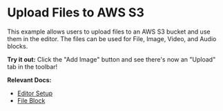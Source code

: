 # Upload Files to AWS S3

This example allows users to upload files to an AWS S3 bucket and use them in the editor. The files can be used for File, Image, Video, and Audio blocks.

**Try it out:** Click the "Add Image" button and see there's now an "Upload" tab in the toolbar!

**Relevant Docs:**

- [Editor Setup](/docs/editor-basics/setup)
- [File Block](/docs/editor-basics/default-schema#file)
